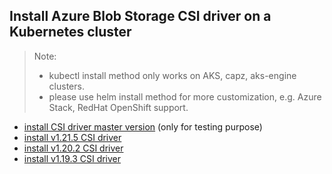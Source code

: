 ## Install Azure Blob Storage CSI driver on a Kubernetes cluster
> Note: 
>  - kubectl install method only works on AKS, capz, aks-engine clusters.
>  - please use helm install method for more customization, e.g. Azure Stack, RedHat OpenShift support.
> 
 - [install CSI driver master version](./install-csi-driver-master.md) (only for testing purpose)
 - [install v1.21.5 CSI driver](./install-csi-driver-v1.21.5.md)
 - [install v1.20.2 CSI driver](./install-csi-driver-v1.20.2.md)
 - [install v1.19.3 CSI driver](./install-csi-driver-v1.19.3.md)
